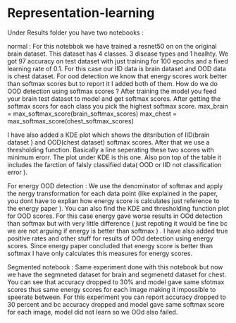 # Representation-learning

Under Results folder you have two notebooks :

normal :
For this notebbok we have trained a resnet50 on on the original brain dataset. This dataset has 4 classes. 3 disease types and 1 healhty. We got 97 accuracy on test dataset with just training for 100 epochs and a fixed learning rate of 0.1. For this case our IID data is brain dataset and OOD data is chest dataset. For ood detection we know that energy scores work better than softmax scores but to report it I added both of them. 
How do we do OOD detection using softmax scores  ? 
After training the model you feed your brain test dataset to model and get softmax scores. After getting the softmax scors for each class you pick the highest softmax score. 
max_brain = max_softmax_score(brain_softmax_scores)
max_chest = max_softmax_score(chest_softmax_scores)

I have also added a KDE plot which shows the ditsribution of IID(brain dataset )   and OOD(chest dataset) softmax  scores. After that we use a thresholding function. Basically a line seperating these two scores with minimum erorr. The plot under KDE is this one. Also pon top of the table it includes the farction of falsly classified data( OOD or IID not classification error ). 

For energy OOD detection :
We use the denominator of softmax and apply the nergy transformation for each data point (like explained in the paper, you dont have to explian how energy score is calculates just reference to the energy paper ). You can also find the KDE and thresholding function plot for OOD scores. For this case energy gave worse results in OOd detection than softmax but with very little difference ( just repoting it would be fine bc we are not arguing if energy is better than softmax ) . I have also added true positive rates and other stuff for results of OOd detection using energy scores. Since energy paper concluded that energy score is better than softmax I have only calculates this measures for energy scores.

Segmented notebook :
Same experiment done with this notebook but now we have the segmneted dataset for brain and segmenetd dataset for chest. You can see that accuracy dropped to 30% and model gave same sfotmax scores thus same energy scores for each image making it impossible to speerate between. For this experiment you can report accuracy dropped to 30 percent and bc accuracy dropped and model gave same softmax score for each image, model did not learn so we OOd also failed.


